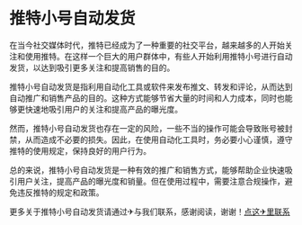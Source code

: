 # 推特小号自动发货

在当今社交媒体时代，推特已经成为了一种重要的社交平台，越来越多的人开始关注和使用推特。在这样一个巨大的用户群体中，有些人开始利用推特小号进行自动发货，以达到吸引更多关注和提高销售的目的。

推特小号自动发货是指利用自动化工具或软件来发布推文、转发和评论，从而达到自动推广和销售产品的目的。这种方式能够节省大量的时间和人力成本，同时也能够更快速地吸引用户的关注和提高产品的曝光度。

然而，推特小号自动发货也存在一定的风险，一些不当的操作可能会导致账号被封禁，从而造成不必要的损失。因此，在使用自动化工具时，务必要小心谨慎，遵守推特的使用规定，保持良好的用户行为。

总的来说，推特小号自动发货是一种有效的推广和销售方式，能够帮助企业快速吸引用户关注，提高产品的曝光度和销量。但在使用过程中，需要注意合规操作，避免违反推特的规定和政策。

更多关于推特小号自动发货请通过✈与我们联系，感谢阅读，谢谢！[点这✈里联系](https://abc.k02.cc)
